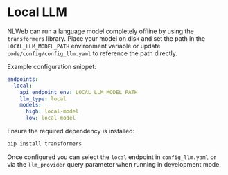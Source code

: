 # Local LLM

NLWeb can run a language model completely offline by using the `transformers`
library. Place your model on disk and set the path in the `LOCAL_LLM_MODEL_PATH`
environment variable or update `code/config/config_llm.yaml` to reference the
path directly.

Example configuration snippet:

```yaml
endpoints:
  local:
    api_endpoint_env: LOCAL_LLM_MODEL_PATH
    llm_type: local
    models:
      high: local-model
      low: local-model
```

Ensure the required dependency is installed:

```sh
pip install transformers
```

Once configured you can select the `local` endpoint in `config_llm.yaml` or via
the `llm_provider` query parameter when running in development mode.
